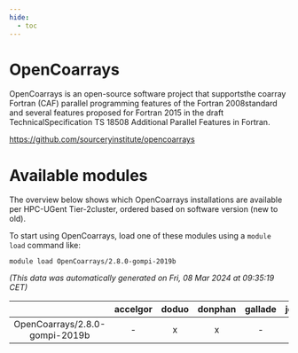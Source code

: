 ```yaml
---
hide:
  - toc
---
```


OpenCoarrays
============


OpenCoarrays is an open-source software project that supportsthe coarray Fortran (CAF) parallel programming features of the Fortran 2008standard and several features proposed for Fortran 2015 in the draft TechnicalSpecification TS 18508 Additional Parallel Features in Fortran.

https://github.com/sourceryinstitute/opencoarrays
# Available modules


The overview below shows which OpenCoarrays installations are available per HPC-UGent Tier-2cluster, ordered based on software version (new to old).

To start using OpenCoarrays, load one of these modules using a `module load` command like:

```shell
module load OpenCoarrays/2.8.0-gompi-2019b
```

*(This data was automatically generated on Fri, 08 Mar 2024 at 09:35:19 CET)*  

| |accelgor|doduo|donphan|gallade|joltik|skitty|
| :---: | :---: | :---: | :---: | :---: | :---: | :---: |
|OpenCoarrays/2.8.0-gompi-2019b|-|x|x|-|x|x|
